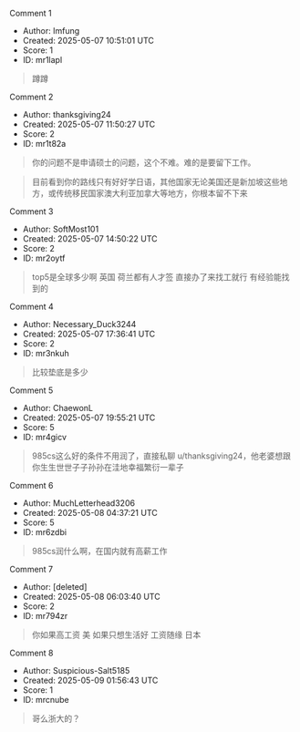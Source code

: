 Comment 1

- Author: Imfung
- Created: 2025-05-07 10:51:01 UTC
- Score: 1
- ID: mr1lapl

> 蹲蹲

Comment 2

- Author: thanksgiving24
- Created: 2025-05-07 11:50:27 UTC
- Score: 2
- ID: mr1t82a

> 你的问题不是申请硕士的问题，这个不难。难的是要留下工作。

> 目前看到你的路线只有好好学日语，其他国家无论美国还是新加坡这些地方，或传统移民国家澳大利亚加拿大等地方，你根本留不下来

Comment 3

- Author: SoftMost101
- Created: 2025-05-07 14:50:22 UTC
- Score: 2
- ID: mr2oytf

> top5是全球多少啊 英国 荷兰都有人才签 直接办了来找工就行 有经验能找到的

Comment 4

- Author: Necessary_Duck3244
- Created: 2025-05-07 17:36:41 UTC
- Score: 2
- ID: mr3nkuh

> 比较垫底是多少

Comment 5

- Author: ChaewonL
- Created: 2025-05-07 19:55:21 UTC
- Score: 5
- ID: mr4gicv

> 985cs这么好的条件不用润了，直接私聊 u/thanksgiving24，他老婆想跟你生生世世子子孙孙在洼地幸福繁衍一辈子

Comment 6

- Author: MuchLetterhead3206
- Created: 2025-05-08 04:37:21 UTC
- Score: 5
- ID: mr6zdbi

> 985cs润什么啊，在国内就有高薪工作

Comment 7

- Author: [deleted]
- Created: 2025-05-08 06:03:40 UTC
- Score: 2
- ID: mr794zr

> 你如果高工资 美 如果只想生活好 工资随缘 日本

Comment 8

- Author: Suspicious-Salt5185
- Created: 2025-05-09 01:56:43 UTC
- Score: 1
- ID: mrcnube

> 哥么浙大的？
